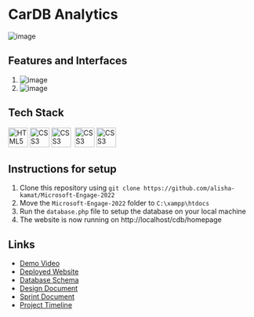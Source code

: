 # CarDB Analytics
![image](https://user-images.githubusercontent.com/84401192/170089076-b381f98a-9997-48be-8465-c447328c30ad.png)

## Features and Interfaces
1. ![image](https://user-images.githubusercontent.com/84401192/170094769-9cd03c06-c437-4886-8574-8add2538384a.png)
2. ![image](https://user-images.githubusercontent.com/84401192/170095933-cc1e04e2-ecfa-4e43-9f4e-3d950ee821fe.png)


## Tech Stack
<a href="https://www.w3.org/TR/html5/" title="HTML5"><img src="https://github.com/get-icon/geticon/raw/master/icons/html-5.svg" alt="HTML5" width="40px" height="40px"></a>
<a href="https://www.w3.org/TR/CSS/" title="CSS3"><img src="https://github.com/get-icon/geticon/raw/master/icons/css-3.svg" alt="CSS3" width="40px" height="40px"></a>
<a href="https://www.w3.org/TR/JS/" title="Javascript"><img src="https://github.com/get-icon/geticon/raw/master/icons/javascript.svg" alt="CSS3" width="40px" height="40px"></a>&nbsp;
<a href="https://www.w3.org/TR/MySQL/" title="MySQL"><img src="https://github.com/get-icon/geticon/raw/master/icons/mysql.svg" alt="CSS3" width="40px" height="40px"></a>&nbsp;<a href="https://www.w3.org/TR/Bootstrap/" title="Bootstap"><img src="https://github.com/get-icon/geticon/raw/master/icons/bootstrap.svg" alt="CSS3" width="40px" height="40px"></a>

## Instructions for setup
1. Clone this repository using ``` git clone https://github.com/alisha-kamat/Microsoft-Engage-2022 ```
2. Move the ``` Microsoft-Engage-2022 ``` folder to ```C:\xampp\htdocs  ```
3. Run the ``` database.php ``` file to setup the database on your local machine
4. The website is now running on http://localhost/cdb/homepage

## Links
<ul>
  <li><a href="">Demo Video</a></li>
  <li><a href=""><a href="">Deployed Website</a></li>
  <li><a href="">Database Schema</a></li>
  <li><a href=""><a href="">Design Document</a></li>
  <li><a href="">Sprint Document</a></li>
  <li><a href="https://docs.google.com/document/d/1vc0a9NzqR2KYaYzcdi-upbOAtXeM3JXsPua4x98Oetc/edit?usp=sharing">Project Timeline</a></li>
</ul>

